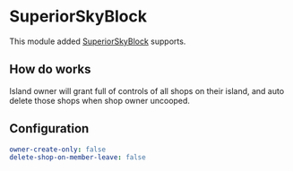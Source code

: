 # SuperiorSkyBlock

This module added [SuperiorSkyBlock](https://www.spigotmc.org/resources/%E2%9A%A1%EF%B8%8F-superiorskyblock2-%E2%9A%A1%EF%B8%8F-the-best-core-on-market-%E2%9A%A1%EF%B8%8F-1-19-2-support.87411/) supports.

## How do works

Island owner will grant full of controls of all shops on their island, and auto delete those shops when shop owner uncooped.

## Configuration

```yaml
owner-create-only: false
delete-shop-on-member-leave: false
```
